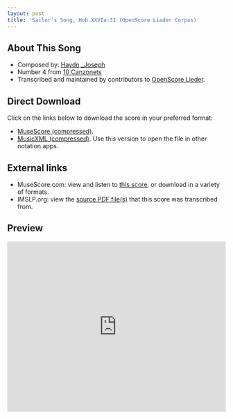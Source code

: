 ```yaml
---
layout: post
title: 'Sailor’s Song, Hob.XXVIa:31 (OpenScore Lieder Corpus)'
---
```


## About This Song

- Composed by: [Haydn,_Joseph](https://fourscoreandmore.org/openscore/lieder/Haydn,_Joseph)
- Number 4 from [10 Canzonets](https://fourscoreandmore.org/openscore/lieder/Haydn,_Joseph/10_Canzonets)
- Transcribed and maintained by contributors to [OpenScore Lieder].

[OpenScore Lieder]: https://musescore.com/openscore-lieder-corpus

## Direct Download

Click on the links below to download the score in your preferred format:
- [MuseScore (compressed)](https://github.com/openscore/lieder/blob/main/scores/Haydn,_Joseph/10_Canzonets/04_Sailor’s_Song,_Hob.XXVIa31/lc6456450.mscz?raw=true).
- [MusicXML (compressed)](https://github.com/openscore/lieder/blob/main/scores/Haydn,_Joseph/10_Canzonets/04_Sailor’s_Song,_Hob.XXVIa31/lc6456450.mxl?raw=true). Use this version to open the file in other notation apps.

## External links

- MuseScore.com: view and listen to [this score][MuseScore], or download in a variety of formats.
- IMSLP.org: view the [source PDF file(s)][IMSLP] that this score was transcribed from.

[MuseScore]: https://musescore.com/score/6456450
[IMSLP]: https://imslp.org/wiki/Special:ReverseLookup/292750

## Preview

<iframe width="100%" height="394" src="https://musescore.com/openscore-lieder-corpus/scores/6456450/embed" frameborder="0" allowfullscreen allow="autoplay; fullscreen"></iframe>
